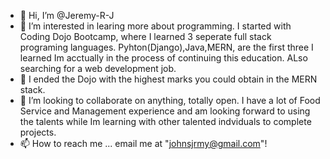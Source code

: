 - 👋 Hi, I’m @Jeremy-R-J
- 👀 I’m interested in learing more about programming.  I started with Coding Dojo Bootcamp, where I learned 3 seperate full stack programing languages.
Pyhton(Django),Java,MERN, are the first three I learned Im acctually in the process of continuing this education. ALso searching for a web development job.
- 🌱 I ended the Dojo with the highest marks you could obtain in the MERN stack.
- 💞️ I’m looking to collaborate on anything, totally open.  I have a lot of Food Service and Management experience and am looking forward to using the talents while Im learning with other talented indviduals to complete projects.
- 📫 How to reach me ... email me at "johnsjrmy@gmail.com"!

<!---
Jeremy-R-J/Jeremy-R-J is a ✨ special ✨ repository because its `README.md` (this file) appears on your GitHub profile.
You can click the Preview link to take a look at your changes.
--->
